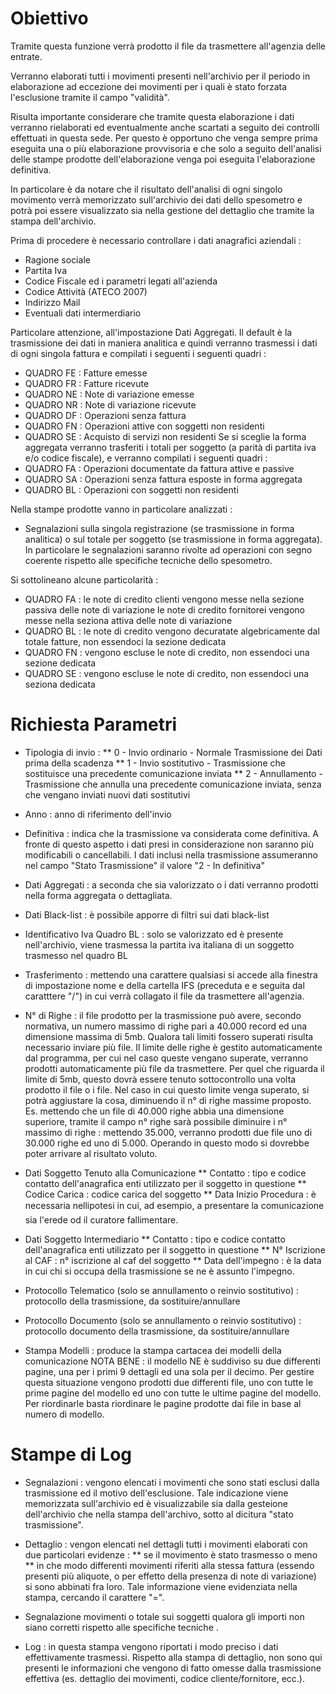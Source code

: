 # Obiettivo

Tramite questa funzione verrà prodotto il file da trasmettere all'agenzia delle entrate.

Verranno elaborati tutti i movimenti presenti nell'archivio per il periodo in elaborazione ad eccezione dei movimenti per i quali è stato forzata l'esclusione tramite il campo "validità".

Risulta importante considerare che tramite questa elaborazione i dati verranno rielaborati ed eventualmente anche scartati a seguito dei controlli effettuati in questa sede.
Per questo è opportuno che venga sempre prima eseguita una o più elaborazione provvisoria e che solo a seguito dell'analisi delle stampe prodotte dell'elaborazione venga poi eseguita l'elaborazione definitiva.

In particolare è da notare che il risultato dell'analisi di ogni singolo movimento verrà memorizzato sull'archivio dei dati dello spesometro e potrà poi essere visualizzato sia nella gestione del dettaglio che tramite la stampa dell'archivio.

Prima di procedere è necessario controllare i dati anagrafici aziendali : 
* Ragione sociale
* Partita Iva
* Codice Fiscale
ed i parametri legati all'azienda
* Codice Attività (ATECO 2007)
* Indirizzo Mail
* Eventuali dati intermerdiario

Particolare attenzione, all'impostazione Dati Aggregati.
Il default è la trasmissione dei dati in maniera analitica e quindi verranno trasmessi i
dati di ogni singola fattura e compilati i seguenti i seguenti quadri : 
* QUADRO FE :  Fatture emesse
* QUADRO FR :  Fatture ricevute
* QUADRO NE :  Note di variazione emesse
* QUADRO NR :  Note di variazione ricevute
* QUADRO DF :  Operazioni senza fattura
* QUADRO FN :  Operazioni attive con soggetti non residenti
* QUADRO SE :  Acquisto di servizi non residenti
Se si sceglie la forma aggregata verranno trasferiti i totali per soggetto (a parità di partita
iva e/o codice fiscale), e verranno compilati i seguenti quadri : 
* QUADRO FA :  Operazioni documentate da fattura attive e passive
* QUADRO SA :  Operazioni senza fattura esposte in forma aggregata
* QUADRO BL :  Operazioni con soggetti non residenti

Nella stampe prodotte vanno in particolare analizzati : 
* Segnalazioni sulla singola registrazione (se trasmissione in forma analitica) o
sul totale per soggetto (se trasmissione in forma aggregata).
In particolare le segnalazioni saranno rivolte ad operazioni con segno coerente rispetto alle
specifiche tecniche dello spesometro.

Si sottolineano alcune particolarità : 
* QUADRO FA :  le note di credito clienti vengono messe nella sezione passiva delle note di variazione
             le note di credito fornitorei vengono messe nella seziona attiva delle note di
             variazione
* QUADRO BL :  le note di credito vengono decuratate algebricamente dal totale fatture, non essendoci
             la sezione dedicata
* QUADRO FN :  vengono escluse le note di credito, non essendoci una sezione dedicata
* QUADRO SE :  vengono escluse le note di credito, non essendoci una seziona dedicata

# Richiesta Parametri

* Tipologia di invio : 
** 0 - Invio ordinario - Normale Trasmissione dei Dati prima della scadenza
** 1 - Invio sostitutivo - Trasmissione che sostituisce una precedente comunicazione inviata
** 2 - Annullamento - Trasmissione che annulla una precedente comunicazione inviata, senza che vengano inviati nuovi dati sostitutivi

* Anno :  anno di riferimento dell'invio

* Definitiva :  indica che la trasmissione va considerata come definitiva. A fronte di questo aspetto i dati presi in considerazione non saranno più modificabili o cancellabili. I dati inclusi nella trasmissione assumeranno nel campo "Stato Trasmissione" il valore "2 - In definitiva"

* Dati Aggregati :  a seconda che sia valorizzato o i dati verranno prodotti nella forma aggregata o dettagliata.

* Dati Black-list :  è possibile apporre di filtri sui dati black-list

* Identificativo Iva Quadro BL :  solo se valorizzato ed è presente nell'archivio, viene trasmessa la partita iva italiana di un soggetto trasmesso nel quadro BL

* Trasferimento :  mettendo una carattere qualsiasi si accede alla finestra di impostazione nome e della cartella IFS (preceduta e e seguita dal caratttere "/") in cui verrà collagato il file da trasmettere all'agenzia.

* N° di Righe :  il file prodotto per la trasmissione può avere, secondo normativa, un numero massimo di righe pari a 40.000 record ed una dimensione massima di 5mb. Qualora tali limiti fossero superati risulta necessario inviare più file. Il limite delle righe è gestito automaticamente dal programma, per cui nel caso queste vengano superate, verranno prodotti automaticamente più file da trasmettere. Per quel che riguarda il limite di 5mb, questo dovrà essere tenuto sottocontrollo una volta prodotto il file o i file. Nel caso in cui questo limite venga superato, si potrà aggiustare la cosa, diminuendo il n° di righe massime proposto. Es. mettendo che un file di 40.000 righe abbia una dimensione superiore, tramite il campo n° righe sarà possibile diminuire i n° massimo di righe :  mettendo 35.000, verranno prodotti due file uno di 30.000 righe ed uno di 5.000. Operando in questo modo si dovrebbe poter arrivare al risultato voluto.

* Dati Soggetto Tenuto alla Comunicazione
** Contatto :  tipo e codice contatto dell'anagrafica enti utilizzato per il soggetto in questione
** Codice Carica :  codice carica del soggetto
** Data Inizio Procedura :  è necessaria nellipotesi in cui, ad esempio, a presentare la comunicazione sia l'erede od il curatore fallimentare.
* Dati Soggetto Intermediario
** Contatto :  tipo e codice contatto dell'anagrafica enti utilizzato per il soggetto in questione
** N° Iscrizione al CAF :  n° iscrizione al caf del soggetto
** Data dell'impegno :  è la data in cui chi si occupa della trasmissione se ne è assunto l'impegno.

* Protocollo Telematico (solo se annullamento o reinvio sostitutivo) :  protocollo della trasmissione, da sostituire/annullare
* Protocollo Documento (solo se annullamento o reinvio sostitutivo) :  protocollo documento della trasmissione, da sostituire/annullare

* Stampa Modelli :  produce la stampa cartacea dei modelli della comunicazione NOTA BENE :  il modello NE è suddiviso su due differenti pagine, una per i primi 9 dettagli ed una sola per il decimo. Per gestire questa situazione vengono prodotti due differenti file, uno con tutte le prime pagine del modello ed uno con tutte le ultime pagine del modello. Per riordinarle basta riordinare le pagine prodotte dai file in base al numero di modello.

# Stampe di Log

* Segnalazioni :  vengono elencati i movimenti che sono stati esclusi dalla trasmissione ed il motivo dell'esclusione. Tale indicazione viene memorizzata sull'archivio ed è visualizzabile sia dalla gesteione dell'archivio che nella stampa dell'archivo, sotto al dicitura "stato trasmissione".

* Dettaglio :  vengon elencati nel dettagli tutti i movimenti elaborati con due particolari evidenze : 
** se il movimento è stato trasmesso o meno
** in che modo differenti movimenti riferiti alla stessa fattura (essendo presenti più aliquote, o per effetto della presenza di note di variazione) si sono abbinati fra loro. Tale informazione viene evidenziata nella stampa, cercando il carattere "=".

* Segnalazione movimenti o totale sui soggetti qualora gli importi non siano corretti rispetto  alle specifiche tecniche .

* Log :  in questa stampa vengono riportati i modo preciso i dati effettivamente trasmessi. Rispetto alla stampa di dettaglio, non sono qui presenti le informazioni che vengono di fatto omesse dalla trasmissione effettiva (es. dettaglio dei movimenti, codice cliente/fornitore, ecc.).

